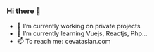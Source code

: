 ### Hi there 👋

- 🔭 I’m currently working on private projects
- 🌱 I’m currently learning Vuejs, Reactjs, Php...
- 📫 To reach me: cevataslan.com
